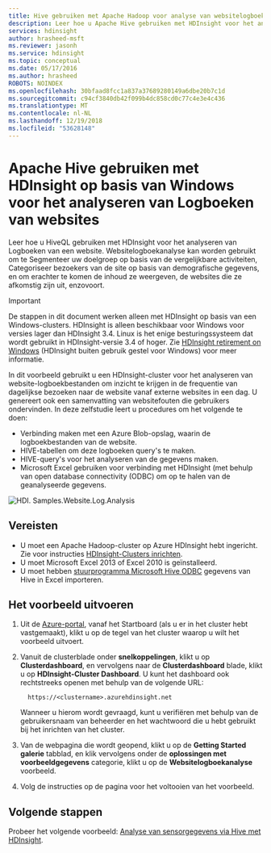 ```yaml
---
title: Hive gebruiken met Apache Hadoop voor analyse van websitelogboeken - Azure HDInsight
description: Leer hoe u Apache Hive gebruiken met HDInsight voor het analyseren van websitelogboeken. U moet een logboekbestand gebruiken als invoer in een HDInsight-tabel en gebruik HiveQL om de gegevens op te vragen.
services: hdinsight
author: hrasheed-msft
ms.reviewer: jasonh
ms.service: hdinsight
ms.topic: conceptual
ms.date: 05/17/2016
ms.author: hrasheed
ROBOTS: NOINDEX
ms.openlocfilehash: 30bfaad8fcc1a837a37689280149a6dbe20b7c1d
ms.sourcegitcommit: c94cf3840db42f099b4dc858cd0c77c4e3e4c436
ms.translationtype: MT
ms.contentlocale: nl-NL
ms.lasthandoff: 12/19/2018
ms.locfileid: "53628148"
---
```

# <a name="use-apache-hive-with-windows-based-hdinsight-to-analyze-logs-from-websites"></a>Apache Hive gebruiken met HDInsight op basis van Windows voor het analyseren van Logboeken van websites
Leer hoe u HiveQL gebruiken met HDInsight voor het analyseren van Logboeken van een website. Websitelogboekanalyse kan worden gebruikt om te Segmenteer uw doelgroep op basis van de vergelijkbare activiteiten, Categoriseer bezoekers van de site op basis van demografische gegevens, en om erachter te komen de inhoud ze weergeven, de websites die ze afkomstig zijn uit, enzovoort.

> [!IMPORTANT]  
> De stappen in dit document werken alleen met HDInsight op basis van een Windows-clusters. HDInsight is alleen beschikbaar voor Windows voor versies lager dan HDInsight 3.4. Linux is het enige besturingssysteem dat wordt gebruikt in HDInsight-versie 3.4 of hoger. Zie [HDInsight retirement on Windows](../hdinsight-component-versioning.md#hdinsight-windows-retirement) (HDInsight buiten gebruik gestel voor Windows) voor meer informatie.

In dit voorbeeld gebruikt u een HDInsight-cluster voor het analyseren van website-logboekbestanden om inzicht te krijgen in de frequentie van dagelijkse bezoeken naar de website vanaf externe websites in een dag. U genereert ook een samenvatting van websitefouten die gebruikers ondervinden. In deze zelfstudie leert u procedures om het volgende te doen:

* Verbinding maken met een Azure Blob-opslag, waarin de logboekbestanden van de website.
* HIVE-tabellen om deze logboeken query's te maken.
* HIVE-query's voor het analyseren van de gegevens maken.
* Microsoft Excel gebruiken voor verbinding met HDInsight (met behulp van open database connectivity (ODBC) om op te halen van de geanalyseerde gegevens.

![HDI. Samples.Website.Log.Analysis](./media/apache-hive-analyze-website-log/hdinsight-weblogs-sample.png)

## <a name="prerequisites"></a>Vereisten
* U moet een Apache Hadoop-cluster op Azure HDInsight hebt ingericht. Zie voor instructies [HDInsight-Clusters inrichten](../hdinsight-hadoop-provision-linux-clusters.md).
* U moet Microsoft Excel 2013 of Excel 2010 is geïnstalleerd.
* U moet hebben [stuurprogramma Microsoft Hive ODBC](https://www.microsoft.com/download/details.aspx?id=40886) gegevens van Hive in Excel importeren.

## <a name="to-run-the-sample"></a>Het voorbeeld uitvoeren
1. Uit de [Azure-portal](https://portal.azure.com/), vanaf het Startboard (als u er in het cluster hebt vastgemaakt), klikt u op de tegel van het cluster waarop u wilt het voorbeeld uitvoert.
2. Vanuit de clusterblade onder **snelkoppelingen**, klikt u op **Clusterdashboard**, en vervolgens naar de **Clusterdashboard** blade, klikt u op **HDInsight-Cluster Dashboard**. U kunt het dashboard ook rechtstreeks openen met behulp van de volgende URL:

         https://<clustername>.azurehdinsight.net

    Wanneer u hierom wordt gevraagd, kunt u verifiëren met behulp van de gebruikersnaam van beheerder en het wachtwoord die u hebt gebruikt bij het inrichten van het cluster.
3. Van de webpagina die wordt geopend, klikt u op de **Getting Started galerie** tabblad, en klik vervolgens onder de **oplossingen met voorbeeldgegevens** categorie, klikt u op de **Websitelogboekanalyse** voorbeeld.
4. Volg de instructies op de pagina voor het voltooien van het voorbeeld.

## <a name="next-steps"></a>Volgende stappen
Probeer het volgende voorbeeld: [Analyse van sensorgegevens via Hive met HDInsight](apache-hive-analyze-sensor-data.md).

[hdinsight-sensor-data-sample]: ../hdinsight-use-hive-sensor-data-analysis.md
